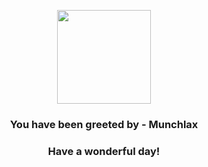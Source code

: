<p align="center">
    <img src="https://raw.githubusercontent.com/PokeAPI/sprites/master/sprites/pokemon/446.png" width="150" height="150">
</p>
<h3 align="center">You have been greeted by - <b>Munchlax</b></h3>
<h3 align="center">Have a wonderful day!</h3>
